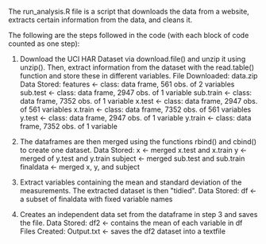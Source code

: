 The run_analysis.R file is a script that downloads the data from a website, extracts certain information from the data, and cleans it.

The following are the steps followed in the code (with each block of code counted as one step):
1) Download the UCI HAR Dataset via download.file() and unzip it using unzip(). Then, extract information from the dataset with the read.table() function and store these in different variables.
  File Downloaded:
  data.zip
  Data Stored:
  features  <-  class: data frame, 561 obs. of 2 variables
  sub.test  <-  class: data frame, 2947 obs. of 1 variable
  sub.train  <-  class: data frame, 7352 obs. of 1 variable
  x.test  <-  class: data frame, 2947 obs. of 561 variables
  x.train  <-  class: data frame, 7352 obs. of 561 variables
  y.test  <-  class: data frame, 2947 obs. of 1 variable
  y.train  <-  class: data frame, 7352 obs. of 1 variable
  
2) The dataframes are then merged using the functions rbind() and cbind() to create one dataset.
  Data Stored:
  x <-  merged x.test and x.train
  y <-  merged of y.test and y.train
  subject <-  merged sub.test and sub.train
  finaldata <-  merged x, y, and subject
  
3) Extract variables containing the mean and standard deviation of the measurements. The extracted dataset is then "tidied".
  Data Stored:
  df  <-  a subset of finaldata with fixed variable names
  
4) Creates an independent data set from the dataframe in step 3 and saves the file.
  Data Stored:
  df2 <-  contains the mean of each variable in df
  Files Created:
  Output.txt  <-  saves the df2 dataset into a textfile
